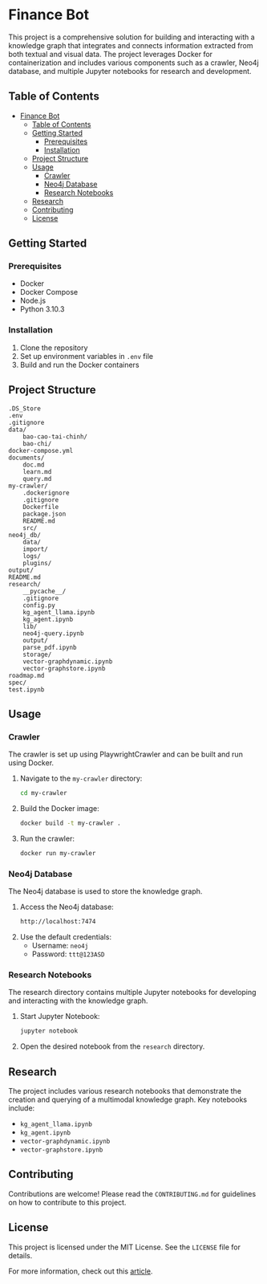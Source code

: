 # Finance Bot

This project is a comprehensive solution for building and interacting with a knowledge graph that integrates and connects information extracted from both textual and visual data. The project leverages Docker for containerization and includes various components such as a crawler, Neo4j database, and multiple Jupyter notebooks for research and development.

## Table of Contents
- [Finance Bot](#finance-bot)
  - [Table of Contents](#table-of-contents)
  - [Getting Started](#getting-started)
    - [Prerequisites](#prerequisites)
    - [Installation](#installation)
  - [Project Structure](#project-structure)
  - [Usage](#usage)
    - [Crawler](#crawler)
    - [Neo4j Database](#neo4j-database)
    - [Research Notebooks](#research-notebooks)
  - [Research](#research)
  - [Contributing](#contributing)
  - [License](#license)

## Getting Started

### Prerequisites
- Docker
- Docker Compose
- Node.js
- Python 3.10.3

### Installation
1. Clone the repository
2. Set up environment variables in `.env` file
3. Build and run the Docker containers

## Project Structure
```
.DS_Store
.env
.gitignore
data/
    bao-cao-tai-chinh/
    bao-chi/
docker-compose.yml
documents/
    doc.md
    learn.md
    query.md
my-crawler/
    .dockerignore
    .gitignore
    Dockerfile
    package.json
    README.md
    src/
neo4j_db/
    data/
    import/
    logs/
    plugins/
output/
README.md
research/
    __pycache__/
    .gitignore
    config.py
    kg_agent_llama.ipynb
    kg_agent.ipynb
    lib/
    neo4j-query.ipynb
    output/
    parse_pdf.ipynb
    storage/
    vector-graphdynamic.ipynb
    vector-graphstore.ipynb
roadmap.md
spec/
test.ipynb
```

## Usage

### Crawler
The crawler is set up using PlaywrightCrawler and can be built and run using Docker.

1. Navigate to the `my-crawler` directory:
    ```bash
    cd my-crawler
    ```
2. Build the Docker image:
    ```bash
    docker build -t my-crawler .
    ```
3. Run the crawler:
    ```bash
    docker run my-crawler
    ```

### Neo4j Database
The Neo4j database is used to store the knowledge graph.

1. Access the Neo4j database:
    ```bash
    http://localhost:7474
    ```
2. Use the default credentials:
    - Username: `neo4j`
    - Password: `ttt@123ASD`

### Research Notebooks
The research directory contains multiple Jupyter notebooks for developing and interacting with the knowledge graph.

1. Start Jupyter Notebook:
    ```bash
    jupyter notebook
    ```
2. Open the desired notebook from the `research` directory.

## Research
The project includes various research notebooks that demonstrate the creation and querying of a multimodal knowledge graph. Key notebooks include:
- `kg_agent_llama.ipynb`
- `kg_agent.ipynb`
- `vector-graphdynamic.ipynb`
- `vector-graphstore.ipynb`

## Contributing
Contributions are welcome! Please read the `CONTRIBUTING.md` for guidelines on how to contribute to this project.

## License
This project is licensed under the MIT License. See the `LICENSE` file for details.


For more information, check out this [article](https://towardsdatascience.com/stop-guessing-and-measure-your-rag-system-to-drive-real-improvements-bfc03f29ede3).
